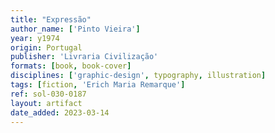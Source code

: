 ```yaml
---
title: "Expressão"
author_name: ['Pinto Vieira']
year: y1974
origin: Portugal
publisher: 'Livraria Civilização'
formats: [book, book-cover]
disciplines: ['graphic-design', typography, illustration]
tags: [fiction, 'Erich Maria Remarque']
ref: sol-030-0187
layout: artifact
date_added: 2023-03-14
---
```


